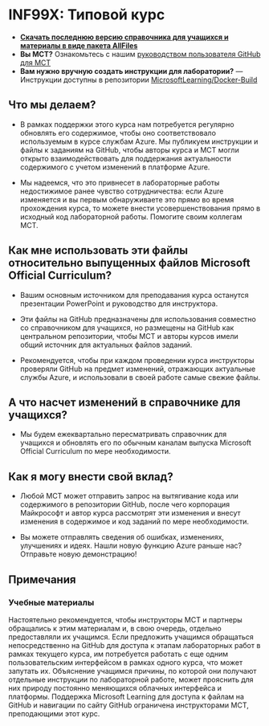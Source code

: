# <a name="inf99x-sample-course"></a>INF99X: Типовой курс

- **[Скачать последнюю версию справочника для учащихся и материалы в виде пакета AllFiles](../../releases/latest)**
- **Вы MCT?** Ознакомьтесь с нашим [руководством пользователя GitHub для MCT](https://microsoftlearning.github.io/MCT-User-Guide/)
- **Вам нужно вручную создать инструкции для лаборатории?** — Инструкции доступны в репозитории [MicrosoftLearning/Docker-Build](https://github.com/MicrosoftLearning/Docker-Build)

## <a name="what-are-we-doing"></a>Что мы делаем?

- В рамках поддержки этого курса нам потребуется регулярно обновлять его содержимое, чтобы оно соответствовало используемым в курсе службам Azure.  Мы публикуем инструкции и файлы к заданиям на GitHub, чтобы авторы курса и MCT могли открыто взаимодействовать для поддержания актуальности содержимого с учетом изменений в платформе Azure.

- Мы надеемся, что это привнесет в лабораторные работы недостижимое ранее чувство сотрудничества: если Azure изменяется и вы первым обнаруживаете это прямо во время прохождения курса, то можете внести усовершенствования прямо в исходный код лабораторной работы.  Помогите своим коллегам MCT.

## <a name="how-should-i-use-these-files-relative-to-the-released-moc-files"></a>Как мне использовать эти файлы относительно выпущенных файлов Microsoft Official Curriculum?

- Вашим основным источником для преподавания курса останутся презентации PowerPoint и руководство для инструктора.

- Эти файлы на GitHub предназначены для использования совместно со справочником для учащихся, но размещены на GitHub как центральном репозитории, чтобы MCT и авторы курсов имели общий источник для актуальных файлов заданий.

- Рекомендуется, чтобы при каждом проведении курса инструкторы проверяли GitHub на предмет изменений, отражающих актуальные службы Azure, и использовали в своей работе самые свежие файлы.

## <a name="what-about-changes-to-the-student-handbook"></a>А что насчет изменений в справочнике для учащихся?

- Мы будем ежеквартально пересматривать справочник для учащихся и обновлять его по обычным каналам выпуска Microsoft Official Curriculum по мере необходимости.

## <a name="how-do-i-contribute"></a>Как я могу внести свой вклад?

- Любой MCT может отправить запрос на вытягивание кода или содержимого в репозитории GitHub, после чего корпорация Майкрософт и автор курса рассмотрят эти изменения и внесут изменения в содержимое и код заданий по мере необходимости.

- Вы можете отправлять сведения об ошибках, изменениях, улучшениях и идеях.  Нашли новую функцию Azure раньше нас?  Отправьте новую демонстрацию!

## <a name="notes"></a>Примечания

### <a name="classroom-materials"></a>Учебные материалы

Настоятельно рекомендуется, чтобы инструкторы MCT и партнеры обращались к этим материалам и, в свою очередь, отдельно предоставляли их учащимся.  Если предложить учащимся обращаться непосредственно на GitHub для доступа к этапам лабораторных работ в рамках текущего курса, им потребуется работать с еще одним пользовательским интерфейсом в рамках одного курса, что может запутать их. Объяснение учащимся причины, по которой они получают отдельные инструкции по лабораторной работе, может прояснить для них природу постоянно меняющихся облачных интерфейса и платформы. Поддержка Microsoft Learning для доступа к файлам на GitHub и навигации по сайту GitHub ограничена инструкторами MCT, преподающими этот курс.

